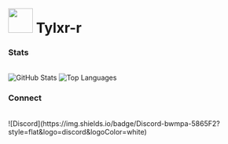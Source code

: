 <p align="center">

# <img src="https://avatars.githubusercontent.com/u/177744491?v=4" width="50"> Tylxr-r

</p>

<p align="center">

### Stats
<br>
<img src="https://github-readme-stats.vercel.app/api?username=Tylxr-r&show_icons=true&theme=dark&hide_border=true&count_private=true" alt="GitHub Stats" />
<img src="https://github-readme-stats.vercel.app/api/top-langs/?username=Tylxr-r&layout=compact&theme=dark&hide_border=true" alt="Top Languages" />

</p>

<p align="center">

### Connect
<br>
![Discord](https://img.shields.io/badge/Discord-bwmpa-5865F2?style=flat&logo=discord&logoColor=white)

</p>
